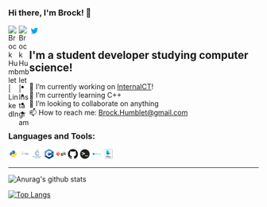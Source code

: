 ### Hi there, I'm Brock! 👋

<a href="https://www.linkedin.com/in/brock-humblet">
  <img align="left" alt="Brock Humblet | LinkedIn" width="21px" src="https://content.linkedin.com/content/dam/me/brand/en-us/brand-home/logos/In-Blue-Logo.png.original.png" />
</a>
<a href="https://www.instagram.com/brockhumblet/">
  <img align="left" alt="Brock Humblet | Instagram" width="21px" src="https://instagram-brand.com/wp-content/uploads/2016/11/Instagram_AppIcon_Aug2017.png?w=300" />
</a>
<a href="https://twitter.com/Brockkobe32">
  <img align="left" alt="Brock Humblet | Twitter" width="21px" src="https://raw.githubusercontent.com/github/explore/80688e429a7d4ef2fca1e82350fe8e3517d3494d/topics/twitter/twitter.png" />
</a>

<br />

## I'm a student developer studying computer science!

- 🔭 I’m currently working on [InternalCT][project]!
- 🌱 I’m currently learning C++
- 👯 I’m looking to collaborate on anything
- 📫 How to reach me: Brock.Humblet@gmail.com

### Languages and Tools:

<code><img height="20" src="https://raw.githubusercontent.com/github/explore/80688e429a7d4ef2fca1e82350fe8e3517d3494d/topics/python/python.png"></code>
<code><img height="20" src="https://raw.githubusercontent.com/github/explore/80688e429a7d4ef2fca1e82350fe8e3517d3494d/topics/java/java.png"></code>
<code><img height="20" src="https://raw.githubusercontent.com/github/explore/80688e429a7d4ef2fca1e82350fe8e3517d3494d/topics/c/c.png"></code>
<code><img height="20" src="https://raw.githubusercontent.com/github/explore/80688e429a7d4ef2fca1e82350fe8e3517d3494d/topics/cpp/cpp.png"></code>
<code><img height="20" src="https://raw.githubusercontent.com/github/explore/80688e429a7d4ef2fca1e82350fe8e3517d3494d/topics/git/git.png"></code>
<code><img height="20" src="https://raw.githubusercontent.com/github/explore/78df643247d429f6cc873026c0622819ad797942/topics/github/github.png"></code>
<code><img height="20" src="https://raw.githubusercontent.com/github/explore/d92924b1d925bb134e308bd29c9de6c302ed3beb/topics/terminal/terminal.png"></code>
<code><img height="20" src="https://raw.githubusercontent.com/github/explore/80688e429a7d4ef2fca1e82350fe8e3517d3494d/topics/windows/windows.png"></code>
<code><img height="20" src="https://raw.githubusercontent.com/github/explore/80688e429a7d4ef2fca1e82350fe8e3517d3494d/topics/macos/macos.png"></code>

---

![Anurag's github stats](https://github-readme-stats.vercel.app/api?username=BrockHumblet&count_private=true&show_icons=true&hide_border=true)

[![Top Langs](https://github-readme-stats.vercel.app/api/top-langs/?username=BrockHumblet&layout=compact&hide_border=true&hide=CMake,Makefile&langs_count=10)](https://github.com/anuraghazra/github-readme-stats)

[project]: https://github.com/BrockHumblet/InternalCT
